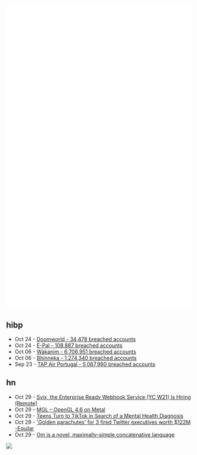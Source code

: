 ![Metrics](https://raw.githubusercontent.com/phixion/phixion/master/metrics.svg)

## hibp

<!--
for https://github.com/phixion/phixion/blob/main/.github/workflows/feeds.yml
-->
<!--START_SECTION:haveibeenpwnd-->
- Oct 24 - [Doomworld - 34,478 breached accounts](https://haveibeenpwned.com/PwnedWebsites#Doomworld)
- Oct 24 - [E-Pal - 108,887 breached accounts](https://haveibeenpwned.com/PwnedWebsites#EPal)
- Oct 06 - [Wakanim - 6,706,951 breached accounts](https://haveibeenpwned.com/PwnedWebsites#Wakanim)
- Oct 06 - [Bhinneka - 1,274,340 breached accounts](https://haveibeenpwned.com/PwnedWebsites#Bhinneka)
- Sep 23 - [TAP Air Portugal - 5,067,990 breached accounts](https://haveibeenpwned.com/PwnedWebsites#TAPAirPortugal)
<!--END_SECTION:haveibeenpwnd-->

## hn

<!--
for https://github.com/phixion/phixion/blob/main/.github/workflows/feeds.yml
-->
<!--START_SECTION:hn-->
- Oct 29 - [Svix, the Enterprise Ready Webhook Service (YC W21) Is Hiring (Remote)](https://www.svix.com/careers/)
- Oct 29 - [MGL – OpenGL 4.6 on Metal](https://github.com/openglonmetal/MGL)
- Oct 29 - [Teens Turn to TikTok in Search of a Mental Health Diagnosis](https://www.nytimes.com/2022/10/29/well/mind/tiktok-mental-illness-diagnosis.html)
- Oct 29 - ['Golden parachutes' for 3 fired Twitter executives worth $122M -Equilar](https://www.reuters.com/technology/golden-parachutes-3-fired-twitter-executives-worth-122-mln-equilar-2022-10-28/)
- Oct 29 - [Om is a novel, maximally-simple concatenative language](http://www.om-language.org/)
<!--END_SECTION:hn-->

<!--
for https://yhype.me
-->
![](https://hit.yhype.me/github/profile?user_id=13013670)
